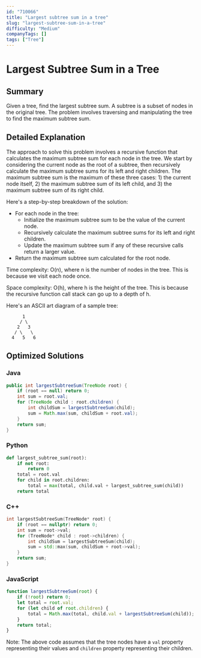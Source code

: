 ```yaml
---
id: "710066"
title: "Largest subtree sum in a tree"
slug: "largest-subtree-sum-in-a-tree"
difficulty: "Medium"
companyTags: []
tags: ["Tree"]
---
```


**Largest Subtree Sum in a Tree**
=====================================================

## Summary
Given a tree, find the largest subtree sum. A subtree is a subset of nodes in the original tree. The problem involves traversing and manipulating the tree to find the maximum subtree sum.

## Detailed Explanation
The approach to solve this problem involves a recursive function that calculates the maximum subtree sum for each node in the tree. We start by considering the current node as the root of a subtree, then recursively calculate the maximum subtree sums for its left and right children. The maximum subtree sum is the maximum of these three cases: 1) the current node itself, 2) the maximum subtree sum of its left child, and 3) the maximum subtree sum of its right child.

Here's a step-by-step breakdown of the solution:

* For each node in the tree:
	+ Initialize the maximum subtree sum to be the value of the current node.
	+ Recursively calculate the maximum subtree sums for its left and right children.
	+ Update the maximum subtree sum if any of these recursive calls return a larger value.
* Return the maximum subtree sum calculated for the root node.

Time complexity: O(n), where n is the number of nodes in the tree. This is because we visit each node once.

Space complexity: O(h), where h is the height of the tree. This is because the recursive function call stack can go up to a depth of h.

Here's an ASCII art diagram of a sample tree:

```
      1
     / \
    2   3
   / \   \
  4   5   6
```

## Optimized Solutions

### Java
```java
public int largestSubtreeSum(TreeNode root) {
    if (root == null) return 0;
    int sum = root.val;
    for (TreeNode child : root.children) {
        int childSum = largestSubtreeSum(child);
        sum = Math.max(sum, childSum + root.val);
    }
    return sum;
}
```

### Python
```python
def largest_subtree_sum(root):
    if not root:
        return 0
    total = root.val
    for child in root.children:
        total = max(total, child.val + largest_subtree_sum(child))
    return total
```

### C++
```cpp
int largestSubtreeSum(TreeNode* root) {
    if (root == nullptr) return 0;
    int sum = root->val;
    for (TreeNode* child : root->children) {
        int childSum = largestSubtreeSum(child);
        sum = std::max(sum, childSum + root->val);
    }
    return sum;
}
```

### JavaScript
```javascript
function largestSubtreeSum(root) {
    if (!root) return 0;
    let total = root.val;
    for (let child of root.children) {
        total = Math.max(total, child.val + largestSubtreeSum(child));
    }
    return total;
}
```

Note: The above code assumes that the tree nodes have a `val` property representing their values and `children` property representing their children.